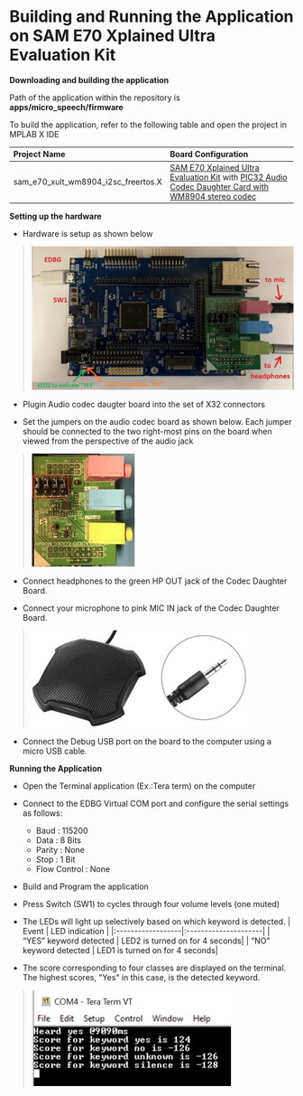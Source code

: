 # Building and Running the Application on SAM E70 Xplained Ultra Evaluation Kit

**Downloading and building the application**

Path of the application within the repository is **apps/micro_speech/firmware**

To build the application, refer to the following table and open the project in MPLAB X IDE

| Project Name      | Board Configuration  |
|:------------------|:---------------------|
| sam_e70_xult_wm8904_i2sc_freertos.X    | [ SAM E70 Xplained Ultra Evaluation Kit](https://www.microchip.com/en-us/development-tool/DM320113) with [PIC32 Audio Codec Daughter Card with WM8904 stereo codec](https://www.microchip.com/en-us/development-tool/AC328904) |

**Setting up the hardware**
- Hardware is setup as shown below

> ![micro_speech_sam_e70_cult_wm8904_setup](GUID-E16B1D4F-5123-44E2-8CA9-3774ADF2668D-low.png)

- Plugin Audio codec daugter board into the set of X32 connectors

- Set the jumpers on the audio codec board as shown below. Each jumper should be connected to the two right-most pins on the board when viewed from the perspective of the audio jack

> ![micro_speech_wm8904_jumpers_right](GUID-9FE2F021-174A-4CE7-AAA3-844A00DDD556-low.png)

- Connect headphones to the green HP OUT jack of the Codec Daughter Board. 

- Connect your microphone to pink MIC IN jack of the Codec Daughter Board.

> ![micro_speech_omnimic_3.5mm](GUID-85410A3B-31C2-44D2-ABC4-213CB4A62AFF-low.png)

- Connect the Debug USB port on the board to the computer using a micro USB cable.

**Running the Application**

- Open the Terminal application (Ex.:Tera term) on the computer

- Connect to the EDBG Virtual COM port and configure the serial settings as follows:
    - Baud : 115200
    - Data : 8 Bits
    - Parity : None
    - Stop : 1 Bit
    - Flow Control : None

- Build and Program the application 

- Press Switch (SW1) to cycles through four volume levels (one muted)

- The LEDs will light up selectively based on which keyword is detected. 
| Event     | LED indication  |
|:------------------|:---------------------|
| “YES” keyword detected   | LED2 is turned on for 4 seconds|
| “NO” keyword detected   | LED1 is turned on for 4 seconds|

- The score corresponding to four classes are displayed on the terminal. The highest scores, "Yes" in this case, is the detected keyword.

> ![micro_speech_terminal_output](GUID-0BB5FE12-F58A-4472-8127-5168C1C22107-low.png)

